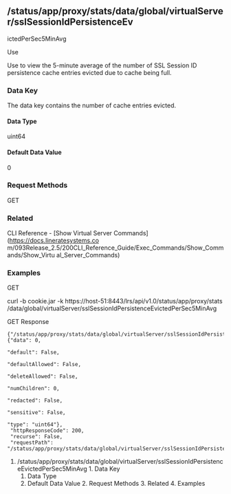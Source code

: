 ## /status/app/proxy/stats/data/global/virtualServer/sslSessionIdPersistenceEv
ictedPerSec5MinAvg

Use

Use to view the 5-minute average of the number of SSL Session ID persistence
cache entries evicted due to cache being full.

### Data Key

The data key contains the number of cache entries evicted.

#### Data Type

uint64

#### Default Data Value

0

### Request Methods

GET

### Related

CLI Reference - [Show Virtual Server Commands](https://docs.lineratesystems.co
m/093Release_2.5/200CLI_Reference_Guide/Exec_Commands/Show_Commands/Show_Virtu
al_Server_Commands)

### Examples

GET

curl -b cookie.jar -k https://host-51:8443/lrs/api/v1.0/status/app/proxy/stats
/data/global/virtualServer/sslSessionIdPersistenceEvictedPerSec5MinAvg

GET Response

    
    {"/status/app/proxy/stats/data/global/virtualServer/sslSessionIdPersistenceEvictedPerSec5MinAvg": {"data": 0,
                                                                                                        "default": False,
                                                                                                        "defaultAllowed": False,
                                                                                                        "deleteAllowed": False,
                                                                                                        "numChildren": 0,
                                                                                                        "redacted": False,
                                                                                                        "sensitive": False,
                                                                                                        "type": "uint64"},
     "httpResponseCode": 200,
     "recurse": False,
     "requestPath": "/status/app/proxy/stats/data/global/virtualServer/sslSessionIdPersistenceEvictedPerSec5MinAvg"}
    

  1. /status/app/proxy/stats/data/global/virtualServer/sslSessionIdPersistenceEvictedPerSec5MinAvg
    1. Data Key
      1. Data Type
      2. Default Data Value
    2. Request Methods
    3. Related
    4. Examples

